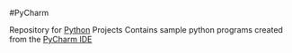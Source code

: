 #PyCharm
   
Repository for [Python](https://www.python.org/ "Python") Projects
Contains sample python programs created from the [PyCharm IDE](https://www.jetbrains.com/pycharm/?fromMenu)
